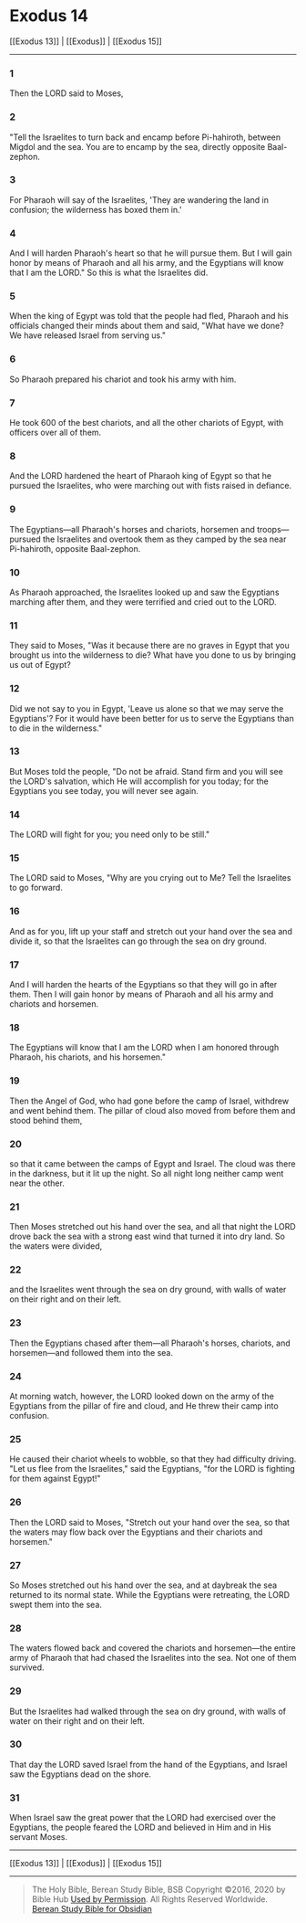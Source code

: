 # Exodus 14

[[Exodus 13]] | [[Exodus]] | [[Exodus 15]]

---

### 1
Then the LORD said to Moses,

### 2
"Tell the Israelites to turn back and encamp before Pi-hahiroth, between Migdol and the sea. You are to encamp by the sea, directly opposite Baal-zephon.

### 3
For Pharaoh will say of the Israelites, 'They are wandering the land in confusion; the wilderness has boxed them in.'

### 4
And I will harden Pharaoh's heart so that he will pursue them. But I will gain honor by means of Pharaoh and all his army, and the Egyptians will know that I am the LORD." So this is what the Israelites did.

### 5
When the king of Egypt was told that the people had fled, Pharaoh and his officials changed their minds about them and said, "What have we done? We have released Israel from serving us."

### 6
So Pharaoh prepared his chariot and took his army with him.

### 7
He took 600 of the best chariots, and all the other chariots of Egypt, with officers over all of them.

### 8
And the LORD hardened the heart of Pharaoh king of Egypt so that he pursued the Israelites, who were marching out with fists raised in defiance.

### 9
The Egyptians—all Pharaoh's horses and chariots, horsemen and troops—pursued the Israelites and overtook them as they camped by the sea near Pi-hahiroth, opposite Baal-zephon.

### 10
As Pharaoh approached, the Israelites looked up and saw the Egyptians marching after them, and they were terrified and cried out to the LORD.

### 11
They said to Moses, "Was it because there are no graves in Egypt that you brought us into the wilderness to die? What have you done to us by bringing us out of Egypt?

### 12
Did we not say to you in Egypt, 'Leave us alone so that we may serve the Egyptians'? For it would have been better for us to serve the Egyptians than to die in the wilderness."

### 13
But Moses told the people, "Do not be afraid. Stand firm and you will see the LORD's salvation, which He will accomplish for you today; for the Egyptians you see today, you will never see again.

### 14
The LORD will fight for you; you need only to be still."

### 15
The LORD said to Moses, "Why are you crying out to Me? Tell the Israelites to go forward.

### 16
And as for you, lift up your staff and stretch out your hand over the sea and divide it, so that the Israelites can go through the sea on dry ground.

### 17
And I will harden the hearts of the Egyptians so that they will go in after them. Then I will gain honor by means of Pharaoh and all his army and chariots and horsemen.

### 18
The Egyptians will know that I am the LORD when I am honored through Pharaoh, his chariots, and his horsemen."

### 19
Then the Angel of God, who had gone before the camp of Israel, withdrew and went behind them. The pillar of cloud also moved from before them and stood behind them,

### 20
so that it came between the camps of Egypt and Israel. The cloud was there in the darkness, but it lit up the night. So all night long neither camp went near the other.

### 21
Then Moses stretched out his hand over the sea, and all that night the LORD drove back the sea with a strong east wind that turned it into dry land. So the waters were divided,

### 22
and the Israelites went through the sea on dry ground, with walls of water on their right and on their left.

### 23
Then the Egyptians chased after them—all Pharaoh's horses, chariots, and horsemen—and followed them into the sea.

### 24
At morning watch, however, the LORD looked down on the army of the Egyptians from the pillar of fire and cloud, and He threw their camp into confusion.

### 25
He caused their chariot wheels to wobble, so that they had difficulty driving. "Let us flee from the Israelites," said the Egyptians, "for the LORD is fighting for them against Egypt!"

### 26
Then the LORD said to Moses, "Stretch out your hand over the sea, so that the waters may flow back over the Egyptians and their chariots and horsemen."

### 27
So Moses stretched out his hand over the sea, and at daybreak the sea returned to its normal state. While the Egyptians were retreating, the LORD swept them into the sea.

### 28
The waters flowed back and covered the chariots and horsemen—the entire army of Pharaoh that had chased the Israelites into the sea. Not one of them survived.

### 29
But the Israelites had walked through the sea on dry ground, with walls of water on their right and on their left.

### 30
That day the LORD saved Israel from the hand of the Egyptians, and Israel saw the Egyptians dead on the shore.

### 31
When Israel saw the great power that the LORD had exercised over the Egyptians, the people feared the LORD and believed in Him and in His servant Moses.

---

[[Exodus 13]] | [[Exodus]] | [[Exodus 15]]

---

> The Holy Bible, Berean Study Bible, BSB
> Copyright &copy;2016, 2020 by Bible Hub
> [Used by Permission](https://berean.bible/terms.htm). All Rights Reserved Worldwide.
> [Berean Study Bible for Obsidian](https://github.com/gapmiss/berean-study-bible-for-obsidian)

